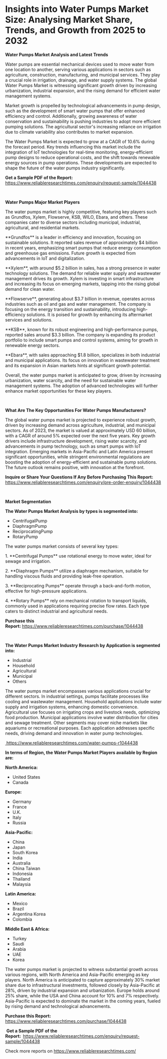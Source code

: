 <p><h1>Insights into Water Pumps Market Size: Analysing Market Share, Trends, and Growth from 2025 to 2032</h1></p><p><strong>Water Pumps Market Analysis and Latest Trends</strong></p>
<p><p>Water pumps are essential mechanical devices used to move water from one location to another, serving various applications in sectors such as agriculture, construction, manufacturing, and municipal services. They play a crucial role in irrigation, drainage, and water supply systems. The global Water Pumps Market is witnessing significant growth driven by increasing urbanization, industrial expansion, and the rising demand for efficient water management systems.</p><p>Market growth is propelled by technological advancements in pump design, such as the development of smart water pumps that offer enhanced efficiency and control. Additionally, growing awareness of water conservation and sustainability is pushing industries to adopt more efficient pumping solutions. The agricultural sector's increasing reliance on irrigation due to climate variability also contributes to market expansion.</p><p>The Water Pumps Market is expected to grow at a CAGR of 10.6% during the forecast period. Key trends influencing this market include the integration of IoT technologies for real-time monitoring, energy-efficient pump designs to reduce operational costs, and the shift towards renewable energy sources in pump operations. These developments are expected to shape the future of the water pumps industry significantly.</p></p>
<p><strong>Get a Sample PDF of the Report:&nbsp;</strong> <a href="https://www.reliableresearchtimes.com/enquiry/request-sample/1044438?utm_campaign=2237&utm_medium=2&utm_source=Github&utm_content=ia&utm_term=11042025&utm_id=water-pumps">https://www.reliableresearchtimes.com/enquiry/request-sample/1044438</a></p>
<p>&nbsp;</p>
<p><strong>Water Pumps Major Market Players</strong></p>
<p><p>The water pumps market is highly competitive, featuring key players such as Grundfos, Xylem, Flowserve, KSB, WILO, Ebara, and others. These companies cater to diverse sectors including municipal, industrial, agricultural, and residential markets.</p><p>**Grundfos** is a leader in efficiency and innovation, focusing on sustainable solutions. It reported sales revenue of approximately $4 billion in recent years, emphasizing smart pumps that reduce energy consumption and greenhouse gas emissions. Future growth is expected from advancements in IoT and digitalization.</p><p>**Xylem**, with around $5.2 billion in sales, has a strong presence in water technology solutions. The demand for reliable water supply and wastewater management drives its growth. Xylem is investing in smart infrastructure and increasing its focus on emerging markets, tapping into the rising global demand for clean water.</p><p>**Flowserve**, generating about $3.7 billion in revenue, operates across industries such as oil and gas and water management. The company is focusing on the energy transition and sustainability, introducing high-efficiency solutions. It is poised for growth by enhancing its aftermarket services and solutions.</p><p>**KSB**, known for its robust engineering and high-performance pumps, reported sales around $3.3 billion. The company is expanding its product portfolio to include smart pumps and control systems, aiming for growth in renewable energy sectors.</p><p>**Ebara**, with sales approaching $1.8 billion, specializes in both industrial and municipal applications. Its focus on innovation in wastewater treatment and its expansion in Asian markets hints at significant growth potential.</p><p>Overall, the water pumps market is anticipated to grow, driven by increasing urbanization, water scarcity, and the need for sustainable water management systems. The adoption of advanced technologies will further enhance market opportunities for these key players.</p></p>
<p>&nbsp;</p>
<p><strong>What Are The Key Opportunities For Water Pumps Manufacturers?</strong></p>
<p><p>The global water pumps market is projected to experience robust growth, driven by increasing demand across agriculture, industrial, and municipal sectors. As of 2023, the market is valued at approximately USD 60 billion, with a CAGR of around 5% expected over the next five years. Key growth drivers include infrastructure development, rising water scarcity, and advancements in pump technology, such as smart pumps with IoT integration. Emerging markets in Asia-Pacific and Latin America present significant opportunities, while stringent environmental regulations are boosting the adoption of energy-efficient and sustainable pump solutions. The future outlook remains positive, with innovation at the forefront.</p></p>
<p><strong>Inquire or Share Your Questions If Any Before Purchasing This Report:</strong> <a href="https://www.reliableresearchtimes.com/enquiry/pre-order-enquiry/1044438?utm_campaign=2237&utm_medium=2&utm_source=Github&utm_content=ia&utm_term=11042025&utm_id=water-pumps">https://www.reliableresearchtimes.com/enquiry/pre-order-enquiry/1044438</a></p>
<p>&nbsp;</p>
<p><strong>Market Segmentation</strong></p>
<p><strong>The Water Pumps Market Analysis by types is segmented into:</strong></p>
<p><ul><li>CentrifugalPump</li><li>DiaphragmPump</li><li>ReciprocatingPump</li><li>RotaryPump</li></ul></p>
<p><p>The water pumps market consists of several key types: </p><p>1. **Centrifugal Pumps** use rotational energy to move water, ideal for sewage and irrigation.</p><p>2. **Diaphragm Pumps** utilize a diaphragm mechanism, suitable for handling viscous fluids and providing leak-free operation.</p><p>3. **Reciprocating Pumps** operate through a back-and-forth motion, effective for high-pressure applications.</p><p>4. **Rotary Pumps** rely on mechanical rotation to transport liquids, commonly used in applications requiring precise flow rates. Each type caters to distinct industrial and agricultural needs.</p></p>
<p><strong>Purchase this Report:&nbsp;</strong><a href="https://www.reliableresearchtimes.com/purchase/1044438?utm_campaign=2237&utm_medium=2&utm_source=Github&utm_content=ia&utm_term=11042025&utm_id=water-pumps">https://www.reliableresearchtimes.com/purchase/1044438</a></p>
<p>&nbsp;</p>
<p><strong>The Water Pumps Market Industry Research by Application is segmented into:</strong></p>
<p><ul><li>Industrial</li><li>Household</li><li>Agricultural</li><li>Municipal</li><li>Others</li></ul></p>
<p><p>The water pumps market encompasses various applications crucial for different sectors. In industrial settings, pumps facilitate processes like cooling and wastewater management. Household applications include water supply and irrigation systems, enhancing domestic convenience. Agricultural use focuses on irrigating crops and livestock needs, optimizing food production. Municipal applications involve water distribution for cities and sewage treatment. Other segments may cover niche markets like aquariums or recreational purposes. Each application addresses specific needs, driving demand and innovation in water pump technologies.</p></p>
<p><a href="https://www.reliableresearchtimes.com/water-pumps-r1044438?utm_campaign=2237&utm_medium=2&utm_source=Github&utm_content=ia&utm_term=11042025&utm_id=water-pumps">&nbsp;https://www.reliableresearchtimes.com/water-pumps-r1044438</a></p>
<p><strong>In terms of Region, the Water Pumps Market Players available by Region are:</strong></p>
<p>
    <p> <strong> North America: </strong>
        <ul>
            <li>United States</li>
            <li>Canada</li>
        </ul>
        </p> 
    <p> <strong> Europe: </strong>
        <ul>
            <li>Germany</li>
            <li>France</li>
            <li>U.K.</li>
            <li>Italy</li>
            <li>Russia</li>
        </ul>
        </p> 
    <p> <strong> Asia-Pacific: </strong>
        <ul>
            <li>China</li>
            <li>Japan</li>
            <li>South Korea</li>
            <li>India</li>
            <li>Australia</li>
            <li>China Taiwan</li>
            <li>Indonesia</li>
            <li>Thailand</li>
            <li>Malaysia</li>
        </ul>
        </p> 
    <p> <strong> Latin America: </strong>
        <ul>
            <li>Mexico</li>
            <li>Brazil</li>
            <li>Argentina Korea</li>
            <li>Colombia</li>
        </ul>
        </p> 
    <p> <strong> Middle East & Africa: </strong>
        <ul>
            <li>Turkey</li>
            <li>Saudi</li>
            <li>Arabia</li>
            <li>UAE</li>
            <li>Korea</li>
        </ul>
    </p>
    </p>
<p><p>The water pumps market is projected to witness substantial growth across various regions, with North America and Asia-Pacific emerging as key players. North America is anticipated to capture approximately 30% market share due to infrastructural investments, followed closely by Asia-Pacific at 28%, driven by industrial expansion and urbanization. Europe holds around 25% share, while the USA and China account for 10% and 7% respectively. Asia-Pacific is expected to dominate the market in the coming years, fueled by rising demand and technological advancements.</p></p>
<p><strong>Purchase this Report: </strong><a href="https://www.reliableresearchtimes.com/purchase/1044438?utm_campaign=2237&utm_medium=2&utm_source=Github&utm_content=ia&utm_term=11042025&utm_id=water-pumps">https://www.reliableresearchtimes.com/purchase/1044438</a></p>
<p>&nbsp;<strong>Get a Sample PDF of the Report:&nbsp;&nbsp;</strong><a href="https://www.reliableresearchtimes.com/enquiry/request-sample/1044438?utm_campaign=2237&utm_medium=2&utm_source=Github&utm_content=ia&utm_term=11042025&utm_id=water-pumps">https://www.reliableresearchtimes.com/enquiry/request-sample/1044438</a></p>
<p><strong></strong></p>
<p>Check more reports on <a href="https://www.reliableresearchtimes.com/?utm_campaign=2237&utm_medium=2&utm_source=Github&utm_content=ia&utm_term=11042025&utm_id=water-pumps">https://www.reliableresearchtimes.com/</a></p>